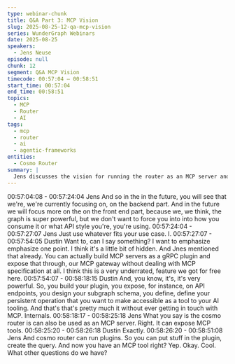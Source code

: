```yaml
---
type: webinar-chunk
title: Q&A Part 3: MCP Vision
slug: 2025-08-25-12-qa-mcp-vision
series: WunderGraph Webinars
date: 2025-08-25
speakers:
  - Jens Neuse
episode: null
chunk: 12
segment: Q&A MCP Vision
timecode: 00:57:04 – 00:58:51
start_time: 00:57:04
end_time: 00:58:51
topics:
  - MCP
  - Router
  - AI
tags:
  - mcp
  - router
  - ai
  - agentic-frameworks
entities:
  - Cosmo Router
summary: |
  Jens discusses the vision for running the router as an MCP server and future AI-powered schema workflows.
---
```


00:57:04:08 - 00:57:24:04
Jens
And so in the in the future, you will see that we're, we're currently focusing on, on the backend
part. And in the future we will focus more on the on the front end part, because we, we think, the
graph is super powerful, but we don't want to force you into into how you consume it or what API
style you're, you're using.
00:57:24:04 - 00:57:27:07
Jens
Just use whatever fits your use case. I.
00:57:27:07 - 00:57:54:05
Dustin
Want to, can I say something? I want to emphasize emphasize one point. I think it's a little bit of
hidden. And Jnes mentioned that already. You can actually build MCP servers as a gRPC plugin
and expose that through, our MCP gateway without dealing with MCP specification at all. I think
this is a very underrated, feature we got for free here.
00:57:54:07 - 00:58:18:15
Dustin
And, you know, it's, it's very powerful. So, you build your plugin, you expose, for instance, on
API endpoints, you design your subgraph schema, you define, define your persistent operation
that you want to make accessible as a tool to your AI tooling. And that's that's pretty much it
without ever getting in touch with MCP. Internals.
00:58:18:17 - 00:58:25:18
Jens
What you say is the cosmo router is can also be used as an MCP server. Right. It can expose
MCP tools.
00:58:25:20 - 00:58:26:18
Dustin
Exactly.
00:58:26:20 - 00:58:51:08
Jens
And cosmo router can run plugins. So you can put stuff in the plugin, create the query. And now
you have an MCP tool right? Yep. Okay. Cool. What other questions do we have?
